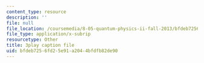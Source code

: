 ```yaml
---
content_type: resource
description: ''
file: null
file_location: /coursemedia/8-05-quantum-physics-ii-fall-2013/bfdeb7256fd25e91a2044bfdfb82de90_a9FHHS6n-r4.vtt
file_type: application/x-subrip
resourcetype: Other
title: 3play caption file
uid: bfdeb725-6fd2-5e91-a204-4bfdfb82de90
---
```

